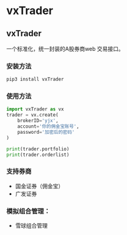 # vxTrader

## vxTrader

一个标准化，统一封装的A股券商web 交易接口。

### 安装方法

```bash
pip3 install vxTrader
```

### 使用方法

```python
import vxTrader as vx
trader = vx.create(
    brokerID='yjx',
    account='你的佣金宝账号',
    password='加密后的密码'
)

print(trader.portfolio)
print(trader.orderlist)

```

### 支持券商
* 国金证券（佣金宝）
* 广发证券

### 模拟组合管理：
* 雪球组合管理

